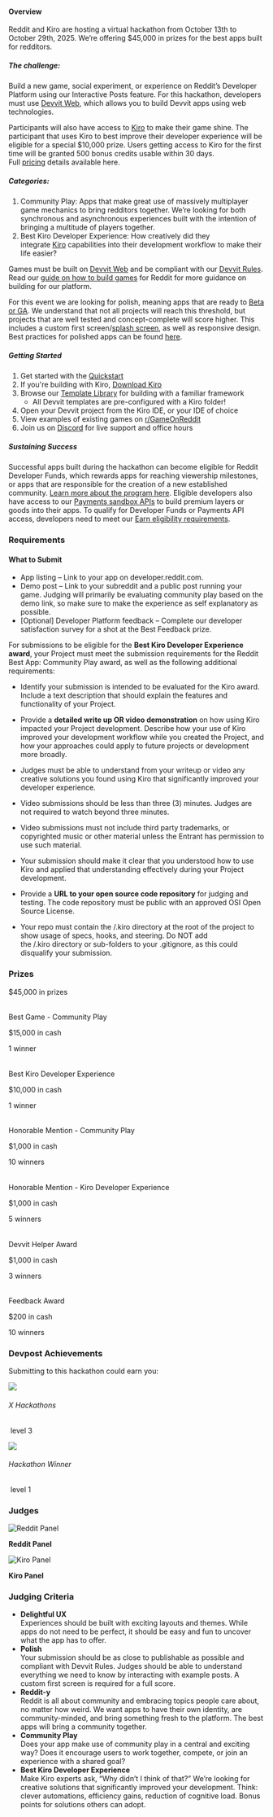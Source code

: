#### Overview

Reddit and Kiro are hosting a virtual hackathon from October 13th to October 29th, 2025. We’re offering $45,000 in prizes for the best apps built for redditors.

##### The challenge:

Build a new game, social experiment, or experience on Reddit’s Developer Platform using our Interactive Posts feature. For this hackathon, developers must use [Devvit Web](https://developers.reddit.com/docs/capabilities/devvit-web/devvit_web_overview), which allows you to build Devvit apps using web technologies.

Participants will also have access to [Kiro](https://kiro.dev/) to make their game shine. The participant that uses Kiro to best improve their developer experience will be eligible for a special $10,000 prize. Users getting access to Kiro for the first time will be granted 500 bonus credits usable within 30 days. Full [pricing](https://kiro.dev/pricing/) details available here.

##### Categories:

1. Community Play: Apps that make great use of massively multiplayer game mechanics to bring redditors together. We’re looking for both synchronous and asynchronous experiences built with the intention of bringing a multitude of players together.
2. Best Kiro Developer Experience: How creatively did they integrate [Kiro](https://kiro.dev/) capabilities into their development workflow to make their life easier?

Games must be built on [Devvit Web](https://developers.reddit.com/docs/capabilities/devvit-web/devvit_web_overview) and be compliant with our [Devvit Rules](https://developers.reddit.com/docs/devvit_rules). Read our [guide on how to build games](https://developers.reddit.com/docs/guides/best-practices/community_games) for Reddit for more guidance on building for our platform.

For this event we are looking for polish, meaning apps that are ready to [Beta or GA](https://developers.reddit.com/docs/guides/launch/launch-guide). We understand that not all projects will reach this threshold, but projects that are well tested and concept-complete will score higher. This includes a custom first screen/[splash screen](https://developers.reddit.com/docs/kiro-hackathon), as well as responsive design. Best practices for polished apps can be found [here](https://developers.reddit.com/docs/guides/launch/launch-guide#best-practices-for-gaing-your-game).

##### Getting Started

1. Get started with the [Quickstart](https://developers.reddit.com/docs/quickstart/)
2. If you're building with Kiro, [Download Kiro](https://kiro.dev/downloads/?trk=097e3904-44bf-4aaf-8973-98d13e4e3a18&sc_channel=el%20)
3. Browse our [Template Library](https://developers.reddit.com/docs/examples/template-library) for building with a familiar framework
   - All Devvit templates are pre-configured with a Kiro folder!
4. Open your Devvit project from the Kiro IDE, or your IDE of choice
5. View examples of existing games on [r/GameOnReddit](https://www.reddit.com/r/gamesonreddit/)
6. Join us on [Discord](https://discord.com/invite/Cd43ExtEFS) for live support and office hours

##### Sustaining Success

Successful apps built during the hackathon can become eligible for Reddit Developer Funds, which rewards apps for reaching viewership milestones, or apps that are responsible for the creation of a new established community. [Learn more about the program here](https://developers.reddit.com/docs/earn-money/reddit_developer_funds). Eligible developers also have access to our [Payments sandbox APIs](https://developers.reddit.com/docs/earn-money/payments/payments_overview) to build premium layers or goods into their apps. To qualify for Developer Funds or Payments API access, developers need to meet our [Earn eligibility requirements](https://support.reddithelp.com/hc/en-us/articles/30641905617428-Developer-Program#h_01J8GCHXEG24ZNR5EZZ9SPN48S).

### Requirements

#### What to Submit

- App listing – Link to your app on developer.reddit.com.
- Demo post – Link to your subreddit and a public post running your game. Judging will primarily be evaluating community play based on the demo link, so make sure to make the experience as self explanatory as possible.
- [Optional] Developer Platform feedback – Complete our developer satisfaction survey for a shot at the Best Feedback prize.

For submissions to be eligible for the **Best Kiro Developer Experience award**, your Project must meet the submission requirements for the Reddit Best App: Community Play award, as well as the following additional requirements:

- Identify your submission is intended to be evaluated for the Kiro award. Include a text description that should explain the features and functionality of your Project.
- Provide a **detailed write up OR video demonstration** on how using Kiro impacted your Project development. Describe how your use of Kiro improved your development workflow while you created the Project, and how your approaches could apply to future projects or development more broadly.

- Judges must be able to understand from your writeup or video any creative solutions you found using Kiro that significantly improved your developer experience.
- Video submissions should be less than three (3) minutes. Judges are not required to watch beyond three minutes.
- Video submissions must not include third party trademarks, or copyrighted music or other material unless the Entrant has permission to use such material.
- Your submission should make it clear that you understood how to use Kiro and applied that understanding effectively during your Project development. 

- Provide a **URL to your open source code repository** for judging and testing. The code repository must be public with an approved OSI Open Source License.

- Your repo must contain the /.kiro directory at the root of the project to show usage of specs, hooks, and steering. Do NOT add the /.kiro directory or sub-folders to your .gitignore, as this could disqualify your submission.

### Prizes

$45,000 in prizes

######

Best Game - Community Play

$15,000 in cash

1 winner

######

Best Kiro Developer Experience

$10,000 in cash

1 winner

######

Honorable Mention - Community Play

$1,000 in cash

10 winners

######

Honorable Mention - Kiro Developer Experience

$1,000 in cash

5 winners

######

Devvit Helper Award

$1,000 in cash

3 winners

######

Feedback Award

$200 in cash

10 winners

### Devpost Achievements

Submitting to this hackathon could earn you:

![](https://d112y698adiu2z.cloudfront.net/photos/production/achievement_photos/000/905/552/datas/c1387e1971cd2d0e67200d956b460c07_medium_silver.png)

###### X Hackathons

 level 3

![](https://d112y698adiu2z.cloudfront.net/photos/production/achievement_photos/000/930/137/datas/fe7da55a06691d0a0fa2fb2f32d9d352_medium_bronze.png)

###### Hackathon Winner

 level 1

### Judges

![Reddit Panel](https://d112y698adiu2z.cloudfront.net/photos/production/judge_photos/003/843/513/datas/large.png)

**Reddit Panel**

![Kiro Panel](https://d112y698adiu2z.cloudfront.net/photos/production/judge_photos/003/843/514/datas/large.png)

**Kiro Panel**

### Judging Criteria

- **Delightful UX**  
   Experiences should be built with exciting layouts and themes. While apps do not need to be perfect, it should be easy and fun to uncover what the app has to offer.
- **Polish**  
   Your submission should be as close to publishable as possible and compliant with Devvit Rules. Judges should be able to understand everything we need to know by interacting with example posts. A custom first screen is required for a full score.
- **Reddit-y**  
   Reddit is all about community and embracing topics people care about, no matter how weird. We want apps to have their own identity, are community-minded, and bring something fresh to the platform. The best apps will bring a community together.
- **Community Play**  
   Does your app make use of community play in a central and exciting way? Does it encourage users to work together, compete, or join an experience with a shared goal?
- **Best Kiro Developer Experience**  
   Make Kiro experts ask, “Why didn’t I think of that?” We’re looking for creative solutions that significantly improved your development. Think: clever automations, efficiency gains, reduction of cognitive load. Bonus points for solutions others can adopt.

